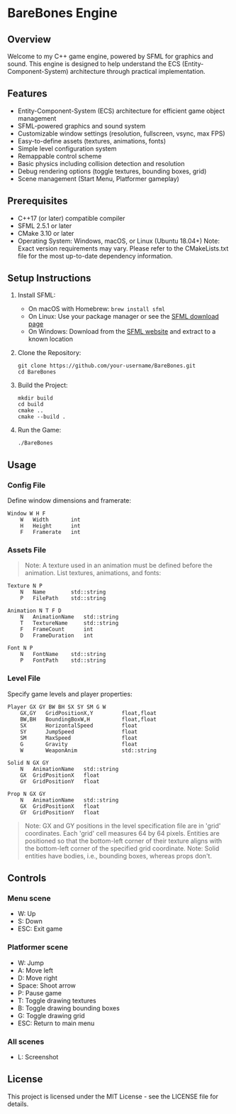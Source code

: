 
# BareBones Engine

## Overview
Welcome to my C++ game engine, powered by SFML for graphics and sound. This engine is designed to help understand the ECS (Entity-Component-System) architecture through practical implementation.

## Features
- Entity-Component-System (ECS) architecture for efficient game object management
- SFML-powered graphics and sound system
- Customizable window settings (resolution, fullscreen, vsync, max FPS)
- Easy-to-define assets (textures, animations, fonts)
- Simple level configuration system
- Remappable control scheme
- Basic physics including collision detection and resolution
- Debug rendering options (toggle textures, bounding boxes, grid)
- Scene management (Start Menu, Platformer gameplay)

## Prerequisites
- C++17 (or later) compatible compiler
- SFML 2.5.1 or later
- CMake 3.10 or later
- Operating System: Windows, macOS, or Linux (Ubuntu 18.04+)
Note: Exact version requirements may vary. Please refer to the CMakeLists.txt file for the most up-to-date dependency information.

## Setup Instructions
1. Install SFML:
   - On macOS with Homebrew: `brew install sfml`
   - On Linux: Use your package manager or see the [SFML download page](https://www.sfml-dev.org/download.php)
   - On Windows: Download from the [SFML website](https://www.sfml-dev.org/download.php) and extract to a known location

2. Clone the Repository:
   ```
   git clone https://github.com/your-username/BareBones.git
   cd BareBones
   ```

3. Build the Project:
   ```
   mkdir build
   cd build
   cmake ..
   cmake --build .
   ```

4. Run the Game:
   ```
   ./BareBones
   ```

## Usage
### Config File
Define window dimensions and framerate:
```
Window W H F
    W   Width       int
    H   Height      int
    F   Framerate   int
```

### Assets File
> Note: A texture used in an animation must be defined before the animation.
List textures, animations, and fonts:
```
Texture N P
    N   Name        std::string
    P   FilePath    std::string

Animation N T F D
    N   AnimationName   std::string
    T   TextureName     std::string
    F   FrameCount      int
    D   FrameDuration   int

Font N P
    N   FontName    std::string
    P   FontPath    std::string
```


### Level File
Specify game levels and player properties:
```
Player GX GY BW BH SX SY SM G W
    GX,GY   GridPositionX,Y         float,float
    BW,BH   BoundingBoxW,H          float,float
    SX      HorizontalSpeed         float
    SY      JumpSpeed               float
    SM      MaxSpeed                float
    G       Gravity                 float
    W       WeaponAnim              std::string

Solid N GX GY
    N   AnimationName   std::string
    GX  GridPositionX   float
    GY  GridPositionY   float

Prop N GX GY
    N   AnimationName   std::string
    GX  GridPositionX   float
    GY  GridPositionY   float
```
> Note: GX and GY positions in the level specification file are in 'grid' coordinates. Each 'grid' cell measures 64 by 64 pixels. Entities are positioned so that the bottom-left corner of their texture aligns with the bottom-left corner of the specified grid coordinate.
> Note: Solid entities have bodies, i.e., bounding boxes, whereas props don't.

## Controls
### Menu scene
- W: Up
- S: Down
- ESC: Exit game

### Platformer scene
- W: Jump
- A: Move left
- D: Move right
- Space: Shoot arrow
- P: Pause game
- T: Toggle drawing textures
- B: Toggle drawing bounding boxes
- G: Toggle drawing grid
- ESC: Return to main menu

### All scenes
- L: Screenshot

## License
This project is licensed under the MIT License - see the LICENSE file for details.